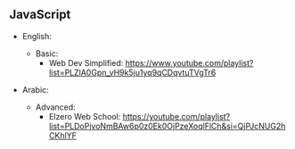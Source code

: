 ## JavaScript
* English:
  * Basic:
    * Web Dev Simplified: https://www.youtube.com/playlist?list=PLZlA0Gpn_vH9k5ju1yq9qCDqvtuTVgTr6

* Arabic:
  * Advanced:
    * Elzero Web School: https://youtube.com/playlist?list=PLDoPjvoNmBAw6p0z0Ek0OjPzeXoqlFlCh&si=QjPJcNUG2hCKhlYF
